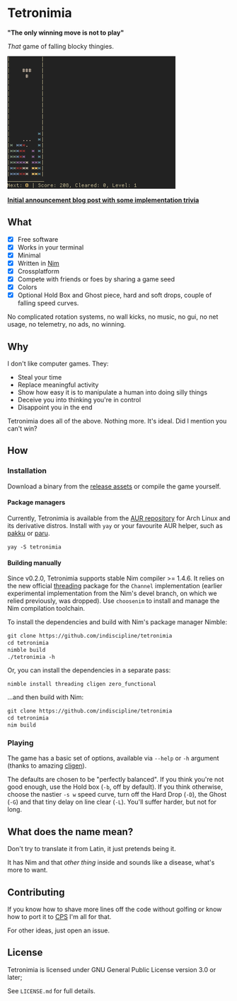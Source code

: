 # Tetronimia
**"The only winning move is not to play"**

*That* game of falling blocky thingies.

![Tetronimia gameplay screencapture](gameplay-linux.gif)

**[Initial announcement blog post with some implementation trivia](https://indiscipline.github.io/post/tetronimia/)**

## What
- [x] Free software
- [x] Works in your terminal
- [x] Minimal
- [x] Written in [Nim](https://github.com/nim-lang/Nim)
- [x] Crossplatform
- [x] Compete with friends or foes by sharing a game seed
- [x] Colors
- [x] Optional Hold Box and Ghost piece, hard and soft drops, couple of falling speed curves.

No complicated rotation systems, no wall kicks, no music, no gui, no net usage, no telemetry, no ads, no winning.

## Why
 I don't like computer games. They:
 - Steal your time
 - Replace meaningful activity
 - Show how easy it is to manipulate a human into doing silly things
 - Deceive you into thinking you're in control
 - Disappoint you in the end

Tetronimia does all of the above. Nothing more. It's ideal. Did I mention you can't win?

## How

### Installation
Download a binary from the [release assets](https://github.com/indiscipline/tetronimia/releases/latest) or compile the game yourself.

#### Package managers
Currently, Tetronimia is available from the [AUR repository](https://aur.archlinux.org/packages/tetronimia) for Arch Linux and its derivative distros. Install with `yay` or your favourite AUR helper, such as [pakku](https://github.com/zqqw/pakku) or [paru](https://github.com/morganamilo/paru).

```
yay -S tetronimia
```

#### Building manually
Since v0.2.0, Tetronimia supports stable Nim compiler >= 1.4.6. It relies on the new official [threading](https://github.com/nim-lang/threading) package for the `Channel` implementation (earlier experimental implementation from the Nim's devel branch, on which we relied previously, was dropped). Use `choosenim` to install and manage the Nim compilation toolchain.

To install the dependencies and build with Nim's package manager Nimble:

```
git clone https://github.com/indiscipline/tetronimia
cd tetronimia
nimble build
./tetronimia -h
```

Or, you can install the dependencies in a separate pass:

```
nimble install threading cligen zero_functional
```

...and then build with Nim:

```
git clone https://github.com/indiscipline/tetronimia
cd tetronimia
nim build
```

### Playing
The game has a basic set of options, available via `--help` or `-h` argument (thanks to amazing [cligen](https://github.com/c-blake/cligen)).

The defaults are chosen to be "perfectly balanced". If you think you're not good enough, use the Hold box (`-b`, off by default). If you think otherwise, choose the nastier `-s w` speed curve, turn off the Hard Drop (`-D`), the Ghost (`-G`) and that tiny delay on line clear (`-L`). You'll suffer harder, but not for long.

## What does the name mean?
Don't try to translate it from Latin, it just pretends being it.

It has Nim and that *other thing* inside and sounds like a disease, what's more to want.

## Contributing
If you know how to shave more lines off the code without golfing or know how to port it to [CPS](https://github.com/nim-works/cps/) I'm all for that.

For other ideas, just open an issue.

## License
Tetronimia is licensed under GNU General Public License version 3.0 or later;

See `LICENSE.md` for full details.
